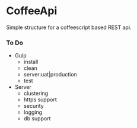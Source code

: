 # CoffeeApi
Simple structure for a coffeescript based REST api.

### To Do

* Gulp
  * install
  * clean
  * server:uat|production
  * test
* Server
  * clustering
  * https support
  * security
  * logging
  * db support
